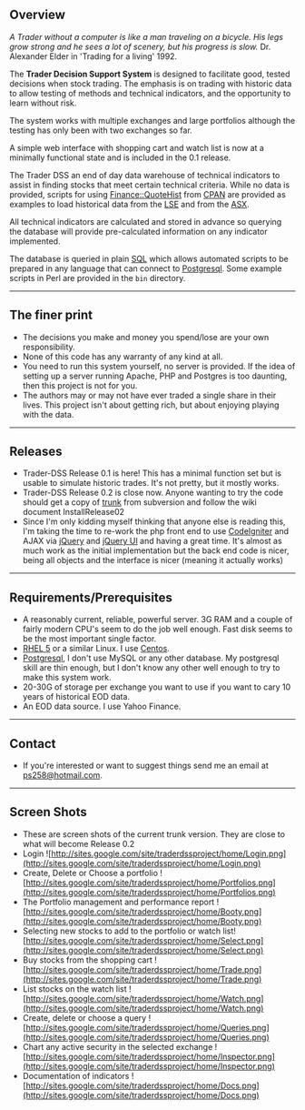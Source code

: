 ## Overview ##

_A Trader without a computer is like a man traveling on a bicycle. His legs grow strong and he sees a lot of scenery, but his progress is slow._
Dr. Alexander Elder in 'Trading for a living' 1992.

The **Trader Decision Support System** is designed to facilitate good, tested decisions when stock trading. The emphasis is on trading with historic data to allow testing of methods and technical indicators, and the opportunity to learn without risk.

The system works with multiple exchanges and large portfolios although the testing has only been with two exchanges so far.

A simple web interface with shopping cart and watch list is now at a minimally functional state and is included in the 0.1 release.

The Trader DSS an end of day data warehouse of technical indicators to assist in finding stocks that meet certain technical criteria. While no data is provided, scripts for using [Finance::QuoteHist](http://search.cpan.org/dist/Finance-Quote/) from [CPAN](http://search.cpan.org/) are provided as examples to load historical data from the [LSE](http://www.londonstockexchange.com/) and from the [ASX](http://www.asx.com.au/).

All technical indicators are calculated and stored in advance so querying the database will provide pre-calculated information on any indicator implemented.

The database is queried in plain [SQL](http://www.postgresql.org/docs/8.1/interactive/sql.html) which allows automated scripts to be prepared in any language that can connect to [Postgresql](http://www.postgresql.org/). Some example scripts in Perl are provided in the `bin` directory.


---


## The finer print ##

  * The decisions you make and money you spend/lose are your own responsibility.
  * None of this code has any warranty of any kind at all.
  * You need to run this system yourself, no server is provided. If the idea of setting up a server running Apache, PHP and Postgres is too daunting, then this project is not for you.
  * The authors may or may not have ever traded a single share in their lives. This project isn't about getting rich, but about enjoying playing with the data.


---


## Releases ##
  * Trader-DSS Release 0.1 is here! This has a minimal function set but is usable to simulate historic trades. It's not pretty, but it mostly works.
  * Trader-DSS Release 0.2 is close now. Anyone wanting to try the code should get a copy of [trunk](https://code.google.com/p/trader-dss/source/checkout) from subversion and follow the wiki document InstallRelease02
  * Since I'm only kidding myself thinking that anyone else is reading this, I'm taking the time to re-work the php front end to use [CodeIgniter](http://codeigniter.com/) and AJAX via [jQuery](http://jquery.com/) and [jQuery UI](http://jqueryui.com/) and having a great time. It's almost as much work as the initial implementation but the back end code is nicer, being all objects and the interface is nicer (meaning it actually works)


---


## Requirements/Prerequisites ##
  * A reasonably current, reliable, powerful server. 3G RAM and a couple of fairly modern CPU's seem to do the job well enough. Fast disk seems to be the most important single factor.
  * [RHEL 5](http://www.redhat.com/rhel/) or a similar Linux. I use [Centos](http://www.centos.org/).
  * [Postgresql](http://www.postgresql.org/), I don't use MySQL or any other database. My postgresql skill are thin enough, but I don't know any other well enough to try to make this system work.
  * 20-30G of storage per exchange you want to use if you want to cary 10 years of historical EOD data.
  * An EOD data source. I use Yahoo Finance.


---


## Contact ##

  * If you're interested or want to suggest things send me an email at ps258@hotmail.com.


---


## Screen Shots ##
  * These are screen shots of the current trunk version. They are close to what will become Release 0.2
  * Login ![http://sites.google.com/site/traderdssproject/home/Login.png](http://sites.google.com/site/traderdssproject/home/Login.png)
  * Create, Delete or Choose a portfolio ![http://sites.google.com/site/traderdssproject/home/Portfolios.png](http://sites.google.com/site/traderdssproject/home/Portfolios.png)
  * The Portfolio management and performance report ![http://sites.google.com/site/traderdssproject/home/Booty.png](http://sites.google.com/site/traderdssproject/home/Booty.png)
  * Selecting new stocks to add to the portfolio or watch list![http://sites.google.com/site/traderdssproject/home/Select.png](http://sites.google.com/site/traderdssproject/home/Select.png)
  * Buy stocks from the shopping cart ![http://sites.google.com/site/traderdssproject/home/Trade.png](http://sites.google.com/site/traderdssproject/home/Trade.png)
  * List stocks on the watch list ![http://sites.google.com/site/traderdssproject/home/Watch.png](http://sites.google.com/site/traderdssproject/home/Watch.png)
  * Create, delete or choose a query ![http://sites.google.com/site/traderdssproject/home/Queries.png](http://sites.google.com/site/traderdssproject/home/Queries.png)
  * Chart any active security in the selected exchange ![http://sites.google.com/site/traderdssproject/home/Inspector.png](http://sites.google.com/site/traderdssproject/home/Inspector.png)
  * Documentation of indicators ![http://sites.google.com/site/traderdssproject/home/Docs.png](http://sites.google.com/site/traderdssproject/home/Docs.png)
